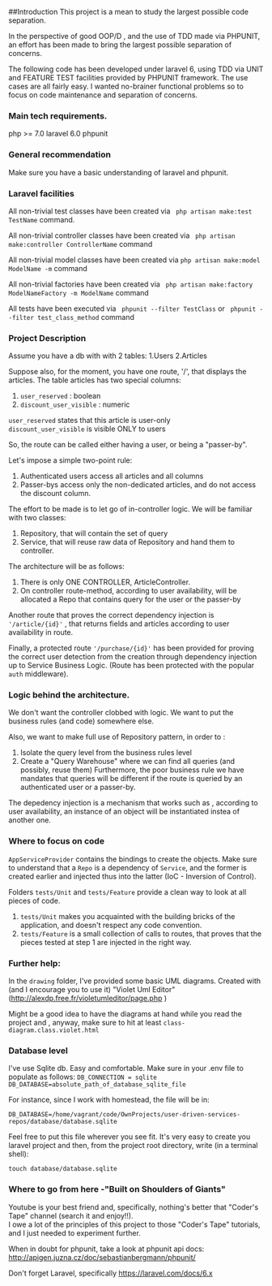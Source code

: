 ##Introduction
This project is a mean to study the largest possible code separation. 

In the perspective of good OOP/D , and the use of TDD made via PHPUNIT, 
an effort has been made to bring the largest possible separation of concerns. 

The following code has been developed under laravel 6, using TDD via UNIT and FEATURE TEST
facilities provided by PHPUNIT framework. 
The use cases are all fairly easy. I wanted no-brainer functional problems so to 
focus on code maintenance and separation of concerns. 

### Main tech requirements.
php >= 7.0
laravel 6.0
phpunit

### General recommendation
Make sure you have a basic understanding of laravel and phpunit. 

### Laravel facilities
All non-trivial test classes have been created via ``` php artisan make:test TestName``` command. 

All non-trivial controller classes have been created via ``` php artisan make:controller ControllerName``` command

All non-trivial model classes have been created via  ```php artisan make:model ModelName -m``` command

All non-trivial factories have been created via ``` php artisan make:factory ModelNameFactory -m ModelName``` command

All tests have been executed via ``` phpunit --filter TestClass``` or ``` phpunit --filter test_class_method``` command
 

### Project Description
Assume you have a db with with 2 tables:
1.Users
2.Articles

Suppose also, for the moment, you have one route, '/', that displays the articles. 
The table articles has two special columns:
1. ```user_reserved``` : boolean  
2. ```discount_user_visible``` :  numeric


```user_reserved``` states that this article is user-only   
```discount_user_visible``` is visible ONLY to users

So, the route can be called either having a user, or being a "passer-by". 

Let's impose a simple two-point rule:
1. Authenticated users access all articles and all columns
2. Passer-bys access only the non-dedicated articles, and do not access the discount column. 


The effort to be made is to let go of in-controller logic. 
We will be familiar with two classes:
1. Repository, that will contain the set of query 
2. Service, that will reuse raw data of Repository and hand them to controller. 

 
The architecture will be as follows:
1. There is only ONE CONTROLLER, ArticleController. 
2. On controller route-method, according to user availability, will be allocated a Repo that
contains query for the user or the passer-by

Another route that proves the correct dependency injection  is
```'/article/{id}'``` , that returns fields and articles according to user availability in route. 

Finally, a protected route ```'/purchase/{id}'``` has been provided for proving the correct 
user detection from the creation through dependency injection up to Service Business Logic. 
(Route has been protected with the popular ```auth``` middleware). 


### Logic behind the architecture.
We don't want the controller clobbed with logic.
We want to put the business rules (and code) somewhere else. 

Also, we want to make full use of Repository pattern, in order to :
1. Isolate the query level from the business rules level
2. Create a "Query Warehouse" where we can find all queries (and possibly, reuse them)
Furthermore, the poor business rule we have mandates that queries will be different if 
the route is queried by an authenticated user or a passer-by. 

The depedency injection is a mechanism that works such as , according to user availability,
an instance of an object will be instantiated instea of another one. 

### Where to focus on code
```AppServiceProvider``` contains the bindings to create the objects. 
Make sure to understand that a ```Repo``` is a dependency of ```Service```, and the former is created earlier and injected
thus into the latter (IoC - Inversion of Control). 

Folders ```tests/Unit``` and ```tests/Feature``` provide a clean way to look at all pieces of code. 
1. ```tests/Unit``` makes you acquainted with the building bricks of the application, and doesn't respect any code convention.
2. ```tests/Feature``` is a small collection of calls to routes, that proves that the pieces tested at step 1 are injected in the
right way. 

### Further help:
In the ```drawing``` folder, I've provided some basic UML diagrams. Created with (and I encourage you to use it) "Violet Uml Editor" (http://alexdp.free.fr/violetumleditor/page.php
)

Might be a good idea to have the diagrams at hand while you read the project and , anyway, make sure to hit at least
```class-diagram.class.violet.html```

### Database level
I've use Sqlite db. Easy and comfortable. Make sure in your .env file to populate as follows:
```DB_CONNECTION = sqlite```
```DB_DATABASE=absolute_path_of_database_sqlite_file```

For instance, since I work with homestead, the file will be in:  

```
DB_DATABASE=/home/vagrant/code/OwnProjects/user-driven-services-repos/database/database.sqlite
```

Feel free to put this file wherever you see fit. It's very easy to create you laravel project and then, 
from the project root directory, write (in a terminal shell):

```touch database/database.sqlite```

### Where to go from here -"Built on Shoulders of Giants"
Youtube is your best friend and, specifically, nothing's better that "Coder's Tape" channel (search it and enjoy!!).   
I owe a lot of the principles of this project to those "Coder's Tape" tutorials, and I just needed to experiment further. 

When in doubt for phpunit, take a look at phpunit api docs: http://apigen.juzna.cz/doc/sebastianbergmann/phpunit/

Don't forget Laravel, specifically https://laravel.com/docs/6.x
 

